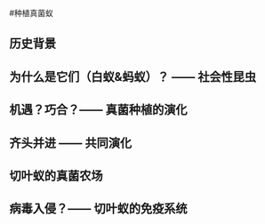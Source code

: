 #种植真菌蚁

## 历史背景


## 为什么是它们（白蚁&蚂蚁）？ —— 社会性昆虫


## 机遇？巧合？—— 真菌种植的演化

## 齐头并进 —— 共同演化


## 切叶蚁的真菌农场


##  病毒入侵？—— 切叶蚁的免疫系统



